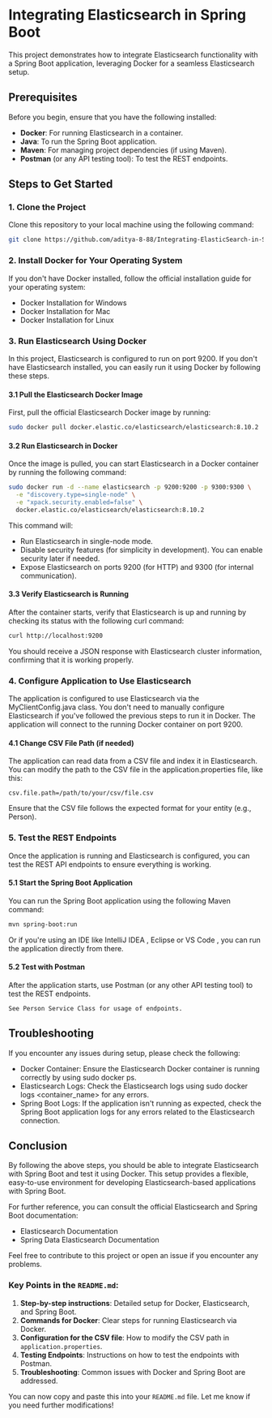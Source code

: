 # Integrating Elasticsearch in Spring Boot

This project demonstrates how to integrate Elasticsearch functionality with a Spring Boot application, leveraging Docker for a seamless Elasticsearch setup.

## Prerequisites

Before you begin, ensure that you have the following installed:

- **Docker**: For running Elasticsearch in a container.
- **Java**: To run the Spring Boot application.
- **Maven**: For managing project dependencies (if using Maven).
- **Postman** (or any API testing tool): To test the REST endpoints.

## Steps to Get Started

### 1. Clone the Project

Clone this repository to your local machine using the following command:

```bash
git clone https://github.com/aditya-8-88/Integrating-ElasticSearch-in-SpringBoot.git
```

### 2. Install Docker for Your Operating System

If you don't have Docker installed, follow the official installation guide for your operating system:

- Docker Installation for Windows
- Docker Installation for Mac
- Docker Installation for Linux

### 3. Run Elasticsearch Using Docker

In this project, Elasticsearch is configured to run on port 9200. If you don't have Elasticsearch installed, you can easily run it using Docker by following these steps.

#### 3.1 Pull the Elasticsearch Docker Image

First, pull the official Elasticsearch Docker image by running:

```bash
sudo docker pull docker.elastic.co/elasticsearch/elasticsearch:8.10.2
```

#### 3.2 Run Elasticsearch in Docker

Once the image is pulled, you can start Elasticsearch in a Docker container by running the following command:

``` bash
sudo docker run -d --name elasticsearch -p 9200:9200 -p 9300:9300 \
  -e "discovery.type=single-node" \
  -e "xpack.security.enabled=false" \
  docker.elastic.co/elasticsearch/elasticsearch:8.10.2
```

This command will:

- Run Elasticsearch in single-node mode.  
- Disable security features (for simplicity in development). You can enable security later if needed.  
- Expose Elasticsearch on ports 9200 (for HTTP) and 9300 (for internal communication).

#### 3.3 Verify Elasticsearch is Running

After the container starts, verify that Elasticsearch is up and running by checking its status with the following curl command:

``` bash
curl http://localhost:9200
```

You should receive a JSON response with Elasticsearch cluster information, confirming that it is working properly.

### 4. Configure Application to Use Elasticsearch

The application is configured to use Elasticsearch via the MyClientConfig.java class. You don't need to manually configure Elasticsearch if you've followed the previous steps to run it in Docker. The application will connect to the running Docker container on port 9200.  

#### 4.1 Change CSV File Path (if needed)

The application can read data from a CSV file and index it in Elasticsearch. You can modify the path to the CSV file in the application.properties file, like this:

``` properties
csv.file.path=/path/to/your/csv/file.csv
```

Ensure that the CSV file follows the expected format for your entity (e.g., Person).

### 5. Test the REST Endpoints

Once the application is running and Elasticsearch is configured, you can test the REST API endpoints to ensure everything is working.

#### 5.1 Start the Spring Boot Application
You can run the Spring Boot application using the following Maven command:

``` bash
mvn spring-boot:run
```
Or if you're using an IDE like IntelliJ IDEA , Eclipse or VS Code , you can run the application directly from there.

#### 5.2 Test with Postman

After the application starts, use Postman (or any other API testing tool) to test the REST endpoints. 
```
See Person Service Class for usage of endpoints.
```


## Troubleshooting

If you encounter any issues during setup, please check the following:

- Docker Container: Ensure the Elasticsearch Docker container is running correctly by using sudo docker ps.
- Elasticsearch Logs: Check the Elasticsearch logs using sudo docker logs <container_name> for any errors.
- Spring Boot Logs: If the application isn't running as expected, check the Spring Boot application logs for any errors related to the Elasticsearch connection.


## Conclusion

By following the above steps, you should be able to integrate Elasticsearch with Spring Boot and test it using Docker. This setup provides a flexible, easy-to-use environment for developing Elasticsearch-based applications with Spring Boot.

For further reference, you can consult the official Elasticsearch and Spring Boot documentation:

- Elasticsearch Documentation
- Spring Data Elasticsearch Documentation

Feel free to contribute to this project or open an issue if you encounter any problems.


### Key Points in the `README.md`:
1. **Step-by-step instructions**: Detailed setup for Docker, Elasticsearch, and Spring Boot.
2. **Commands for Docker**: Clear steps for running Elasticsearch via Docker.
3. **Configuration for the CSV file**: How to modify the CSV path in `application.properties`.
4. **Testing Endpoints**: Instructions on how to test the endpoints with Postman.
5. **Troubleshooting**: Common issues with Docker and Spring Boot are addressed.

You can now copy and paste this into your `README.md` file. Let me know if you need further modifications!